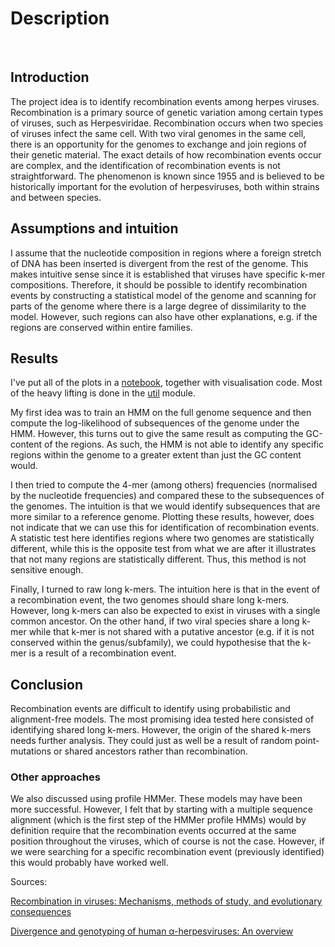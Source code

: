 # Description

​

## Introduction

The project idea is to identify recombination events among herpes viruses. Recombination is a primary source of genetic variation among certain types of viruses, such as Herpesviridae. Recombination occurs when two species of viruses infect the same cell. With two viral genomes in the same cell, there is an opportunity for the genomes to exchange and join regions of their genetic material. The exact details of how recombination events occur are complex, and the identification of recombination events is not straightforward. The phenomenon is known since 1955 and is believed to be historically important for the evolution of herpesviruses, both within strains and between species.

## Assumptions and intuition

I assume that the nucleotide composition in regions where a foreign stretch of DNA has been inserted is divergent from the rest of the genome. This makes intuitive sense since it is established that viruses have specific k-mer compositions. Therefore, it should be possible to identify recombination events by constructing a statistical model of the genome and scanning for parts of the genome where there is a large degree of dissimilarity to the model. However, such regions can also have other explanations, e.g. if the regions are conserved within entire families.

## Results

I've put all of the plots in a [notebook](Recombination.ipynb), together with visualisation code. Most of the heavy lifting is done in the [util](util) module.

My first idea was to train an HMM on the full genome sequence and then compute the log-likelihood of subsequences of the genome under the HMM. However, this turns out to give the same result as computing the GC-content of the regions. As such, the HMM is not able to identify any specific regions within the genome to a greater extent than just the GC content would.

I then tried to compute the 4-mer (among others) frequencies (normalised by the nucleotide frequencies) and compared these to the subsequences of the genomes. The intuition is that we would identify subsequences that are more similar to a reference genome. Plotting these results, however, does not indicate that we can use this for identification of recombination events. A statistic test here identifies regions where two genomes are statistically different, while this is the opposite test from what we are after it illustrates that not many regions are statistically different. Thus, this method is not sensitive enough.

Finally, I turned to raw long k-mers. The intuition here is that in the event of a recombination event, the two genomes should share long k-mers. However, long k-mers can also be expected to exist in viruses with a single common ancestor. On the other hand, if two viral species share a long k-mer while that k-mer is not shared with a putative ancestor (e.g. if it is not conserved within the genus/subfamily), we could hypothesise that the k-mer is a result of a recombination event.

## Conclusion

Recombination events are difficult to identify using probabilistic and alignment-free models. The most promising idea tested here consisted of identifying shared long k-mers. However, the origin of the shared k-mers needs further analysis. They could just as well be a result of random point-mutations or shared ancestors rather than recombination.

### Other approaches

We also discussed using profile HMMer. These models may have been more successful. However, I felt that by starting with a multiple sequence alignment (which is the first step of the HMMer profile HMMs) would by definition require that the recombination events occurred at the same position throughout the viruses, which of course is not the case. However, if we were searching for a specific recombination event (previously identified) this would probably have worked well.

Sources:

[Recombination in viruses: Mechanisms, methods of study, and evolutionary consequences](https://www.sciencedirect.com/science/article/pii/S156713481400478X)

[Divergence and genotyping of human α-herpesviruses: An overview](https://www.sciencedirect.com/science/article/pii/S1567134809001993)
